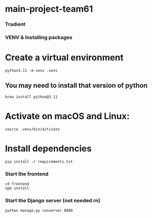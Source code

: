 # main-project-team61

### Tradient



### VENV & Installing packages

# Create a virtual environment
```
python3.11 -m venv .venv
```
## You may need to install that version of python
```
brew install python@3.11
```
# Activate on macOS and Linux:
```
source .venv/bin/activate
```
# Install dependencies
```
pip install -r requirements.txt
```


### Start the frontend
```
cd frontend
npm install
```

### Start the Django server (not needed rn)
```
python manage.py runserver 8080
```
